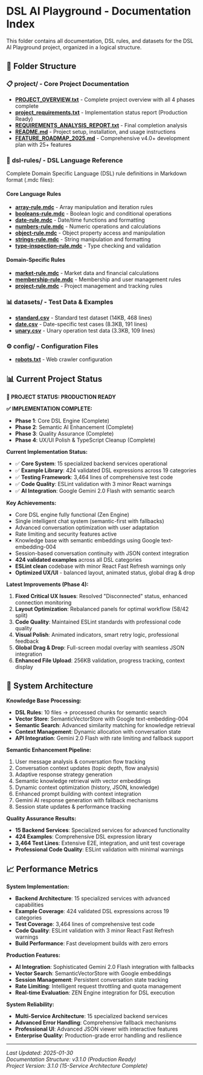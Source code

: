 # DSL AI Playground - Documentation Index

This folder contains all documentation, DSL rules, and datasets for the DSL AI Playground project, organized in a logical structure.

## 📂 Folder Structure

### 📋 **project/** - Core Project Documentation
- **[PROJECT_OVERVIEW.txt](./project/PROJECT_OVERVIEW.txt)** - Complete project overview with all 4 phases complete
- **[project_requirements.txt](./project/project_requirements.txt)** - Implementation status report (Production Ready)
- **[REQUIREMENTS_ANALYSIS_REPORT.txt](./project/REQUIREMENTS_ANALYSIS_REPORT.txt)** - Final completion analysis
- **[README.md](./project/README.md)** - Project setup, installation, and usage instructions
- **[FEATURE_ROADMAP_2025.md](./FEATURE_ROADMAP_2025.md)** - Comprehensive v4.0+ development plan with 25+ features

### 🔧 **dsl-rules/** - DSL Language Reference
Complete Domain Specific Language (DSL) rule definitions in Markdown format (.mdc files):

#### Core Language Rules
- **[array-rule.mdc](./dsl-rules/array-rule.mdc)** - Array manipulation and iteration rules
- **[booleans-rule.mdc](./dsl-rules/booleans-rule.mdc)** - Boolean logic and conditional operations  
- **[date-rule.mdc](./dsl-rules/date-rule.mdc)** - Date/time functions and formatting
- **[numbers-rule.mdc](./dsl-rules/numbers-rule.mdc)** - Numeric operations and calculations
- **[object-rule.mdc](./dsl-rules/object-rule.mdc)** - Object property access and manipulation
- **[strings-rule.mdc](./dsl-rules/strings-rule.mdc)** - String manipulation and formatting
- **[type-inspection-rule.mdc](./dsl-rules/type-inspection-rule.mdc)** - Type checking and validation

#### Domain-Specific Rules
- **[market-rule.mdc](./dsl-rules/market-rule.mdc)** - Market data and financial calculations
- **[membership-rule.mdc](./dsl-rules/membership-rule.mdc)** - Membership and user management rules
- **[project-rule.mdc](./dsl-rules/project-rule.mdc)** - Project management and tracking rules

### 📊 **datasets/** - Test Data & Examples
- **[standard.csv](./datasets/standard.csv)** - Standard test dataset (14KB, 468 lines)
- **[date.csv](./datasets/date.csv)** - Date-specific test cases (8.3KB, 191 lines)
- **[unary.csv](./datasets/unary.csv)** - Unary operation test data (3.3KB, 109 lines)

### ⚙️ **config/** - Configuration Files  
- **[robots.txt](./config/robots.txt)** - Web crawler configuration

## 📊 Current Project Status

**🎯 PROJECT STATUS: PRODUCTION READY**

**✅ IMPLEMENTATION COMPLETE:**
- **Phase 1**: Core DSL Engine (Complete)
- **Phase 2**: Semantic AI Enhancement (Complete) 
- **Phase 3**: Quality Assurance (Complete)
- **Phase 4**: UX/UI Polish & TypeScript Cleanup (Complete)

**Current Implementation Status:**
- ✅ **Core System**: 15 specialized backend services operational
- ✅ **Example Library**: 424 validated DSL expressions across 19 categories
- ✅ **Testing Framework**: 3,464 lines of comprehensive test code
- ✅ **Code Quality**: ESLint validation with 3 minor React warnings
- ✅ **AI Integration**: Google Gemini 2.0 Flash with semantic search

**Key Achievements:**
- Core DSL engine fully functional (Zen Engine)
- Single intelligent chat system (semantic-first with fallbacks)
- Advanced conversation optimization with user adaptation
- Rate limiting and security features active
- Knowledge base with semantic embeddings using Google text-embedding-004
- Session-based conversation continuity with JSON context integration
- **424 validated examples** across all DSL categories
- **ESLint clean** codebase with minor React Fast Refresh warnings only
- **Optimized UX/UI** - balanced layout, animated status, global drag & drop

**Latest Improvements (Phase 4):**
1. **Fixed Critical UX Issues**: Resolved "Disconnected" status, enhanced connection monitoring
2. **Layout Optimization**: Rebalanced panels for optimal workflow (58/42 split)
3. **Code Quality**: Maintained ESLint standards with professional code quality
4. **Visual Polish**: Animated indicators, smart retry logic, professional feedback
5. **Global Drag & Drop**: Full-screen modal overlay with seamless JSON integration
6. **Enhanced File Upload**: 256KB validation, progress tracking, context display

## 🎯 System Architecture

**Knowledge Base Processing:**
- **DSL Rules**: 10 files → processed chunks for semantic search
- **Vector Store**: SemanticVectorStore with Google text-embedding-004
- **Semantic Search**: Advanced similarity matching for knowledge retrieval
- **Context Management**: Dynamic allocation with conversation state
- **API Integration**: Gemini 2.0 Flash with rate limiting and fallback support

**Semantic Enhancement Pipeline:**
1. User message analysis & conversation flow tracking
2. Conversation context updates (topic depth, flow analysis)
3. Adaptive response strategy generation
4. Semantic knowledge retrieval with vector embeddings
5. Dynamic context optimization (history, JSON, knowledge)
6. Enhanced prompt building with context integration
7. Gemini AI response generation with fallback mechanisms
8. Session state updates & performance tracking

**Quality Assurance Results:**
- **15 Backend Services**: Specialized services for advanced functionality
- **424 Examples**: Comprehensive DSL expression library
- **3,464 Test Lines**: Extensive E2E, integration, and unit test coverage
- **Professional Code Quality**: ESLint validation with minimal warnings

## 📈 Performance Metrics

**System Implementation:**
- **Backend Architecture**: 15 specialized services with advanced capabilities
- **Example Coverage**: 424 validated DSL expressions across 19 categories
- **Test Coverage**: 3,464 lines of comprehensive test code
- **Code Quality**: ESLint validation with 3 minor React Fast Refresh warnings
- **Build Performance**: Fast development builds with zero errors

**Production Features:**
- **AI Integration**: Sophisticated Gemini 2.0 Flash integration with fallbacks
- **Vector Search**: SemanticVectorStore with Google embeddings
- **Session Management**: Persistent conversation state tracking
- **Rate Limiting**: Intelligent request throttling and quota management
- **Real-time Evaluation**: ZEN Engine integration for DSL execution

**System Reliability:**
- **Multi-Service Architecture**: 15 specialized backend services
- **Advanced Error Handling**: Comprehensive fallback mechanisms
- **Professional UI**: Advanced JSON viewer with interactive features
- **Enterprise Quality**: Production-grade error handling and resilience

---

*Last Updated: 2025-01-30*  
*Documentation Structure: v3.1.0 (Production Ready)*  
*Project Version: 3.1.0 (15-Service Architecture Complete)* 